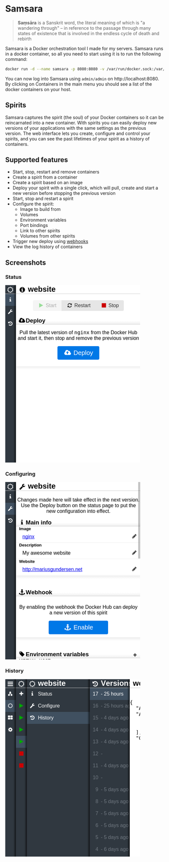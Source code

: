 # Samsara

> **Saṃsāra** is a Sanskrit word, the literal meaning of which is "a wandering through" – in reference to the passage through many states of existence that is involved in the endless cycle of death and rebirth

Samsara is a Docker orchestration tool I made for my servers. Samsara runs in a docker container, so all you need to start using it is to run the following command:

```bash
docker run -d --name samsara -p 8080:8080 -v /var/run/docker.sock:/var/run/docker.sock -v /app/config --privileged mariusgundersen/samsara
```

You can now log into Samsara using `admin/admin` on http://localhost:8080. By clicking on Containers in the main menu you should see a list of the docker containers on your host. 

## Spirits

Samsara captures the spirit (the soul) of your Docker containers so it can be reincarnated into a new container. With spirits you can easily deploy new versions of your applications with the same settings as the previous version. The web interface lets you create, configure and control your spirits, and you can see the past lifetimes of your spirit as a history of containers. 

## Supported features

* Start, stop, restart and remove containers
* Create a spirit from a container
* Create a spirit based on an image
* Deploy your spirit with a single click, which will pull, create and start a new version before stopping the previous version
* Start, stop and restart a spirit
* Configure the spirit:
  * Image to build from
  * Volumes
  * Environment variables
  * Port bindings
  * Link to other spirits
  * Volumes from other spirits
* Trigger new deploy using [webhooks](https://docs.docker.com/docker-hub/repos/#webhooks)
* View the log history of containers

## Screenshots

### Status
![Spirit status](./documentation/screenshots/status.png)

### Configuring
![Spirit configuration](./documentation/screenshots/config.png)

### History
![Version history and menu system](./documentation/screenshots/versions-menu.png)